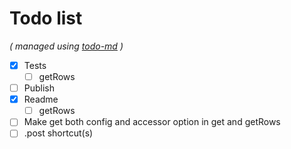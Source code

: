 # Todo list

_\( managed using [todo-md](https://github.com/Hypercubed/todo-md) \)_

- [x] Tests
  - [ ] getRows
- [ ] Publish
- [x] Readme
  - [ ] getRows
- [ ] Make get both config and accessor option in get and getRows
- [ ] .post shortcut(s)
